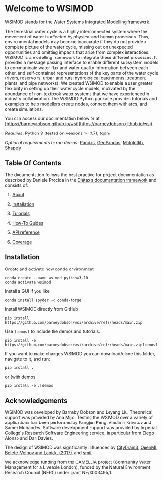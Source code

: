 # Welcome to WSIMOD

WSIMOD stands for the Water Systems Integrated Modelling framework.

The terrestrial water cycle is a highly interconnected system where the 
movement of water is affected by physical and human processes. Thus, 
environmental models may become inaccurate if they do not provide a complete 
picture of the water cycle, missing out on unexpected opportunities and 
omitting impacts that arise from complex interactions. WSIMOD is a modelling 
framework to integrate these different processes. It provides a message passing 
interface to enable different subsystem models to communicate water flux and 
water quality information between each other, and self-contained 
representations of the key parts of the water cycle (rivers, reservoirs, urban 
and rural hydrological catchments, treatment plants, and pipe networks).
We created WSIMOD to enable a user greater flexibility in setting up their 
water cycle models, motivated by the abundance of non-textbook water systems 
that we have experienced in industry collaboration. The WSIMOD Python package 
provides tutorials and examples to help modellers create nodes, connect them 
with arcs, and create simulations.

You can access our documentation below or at [https://barneydobson.github.io/wsi](https://barneydobson.github.io/wsi).

*Requires*: Python 3 (tested on versions >=3.7), [tqdm](https://tqdm.github.io/)

*Optional requirements to run demos*: [Pandas](https://pandas.pydata.org/), [GeoPandas](https://geopandas.org/en/stable/), [Matplotlib](https://matplotlib.org/), [Shapely](https://shapely.readthedocs.io/en/stable/manual.html)

## Table Of Contents

The documentation follows the best practice for
project documentation as described by Daniele Procida
in the [Diátaxis documentation framework](https://diataxis.fr/)
and consists of:

1. [About](https://barneydobson.github.io/wsi/paper/paper/)

2. [Installation](https://barneydobson.github.io/wsi/installation/)

3. [Tutorials](https://barneydobson.github.io/wsi/tutorials/)

4. [How-To Guides](https://barneydobson.github.io/wsi/how-to/)

5. [API reference](https://barneydobson.github.io/wsi/reference/)

6. [Coverage](https://barneydobson.github.io/wsi/coverage/)

## Installation
Create and activate new conda environment
```
conda create --name wsimod python=3.10
conda activate wsimod
```

Install a GUI if you like
```
conda install spyder -c conda-forge
```

Install WSIMOD directly from GitHub
```
pip install https://github.com/barneydobson/wsi/archive/refs/heads/main.zip
```

Use `[demos]` to include the demos and tutorials.
```
pip install -e https://github.com/barneydobson/wsi/archive/refs/heads/main.zip[demos]
```

If you want to make changes WSIMOD you can download/clone this folder, navigate to it, and run:
```
pip install .
```

or (with demos)

```
pip install -e .[demos]
```

## Acknowledgements

WSIMOD was developed by Barnaby Dobson and Leyang Liu. 
Theoretical support was provided by Ana Mijic.
Testing the WSIMOD over a variety of applications has been performed by 
Fangjun Peng, Vladimir Krivstov and Samer Muhandes.
Software development support was provided by Imperial College's Research 
Software Engineering service, in particular from Diego Alonso and Dan Davies.

The design of WSIMOD was significantly influenced by 
[CityDrain3](https://github.com/gregorburger/CityDrain3), 
[OpenMI](https://www.ogc.org/standards/openmi), 
[Belete, Voinov and Laniak, (2017)](https://doi.org/10.1016/j.envsoft.2016.10.013), 
and [smif](https://github.com/tomalrussell/smif).

We acknowledge funding from the CAMELLIA project (Community Water Management 
for a Liveable London), funded by the Natural Environment Research Council 
(NERC) under grant NE/S003495/1.
